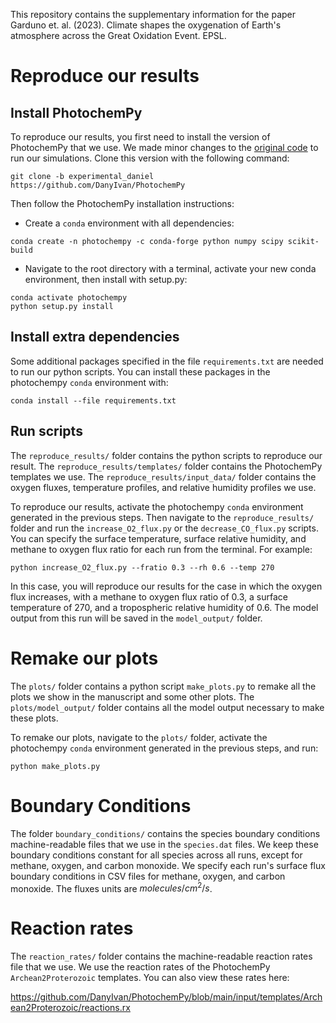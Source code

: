  This repository contains the supplementary information for the paper Garduno et. al. (2023). Climate shapes the oxygenation of Earth's atmosphere across the Great Oxidation Event. EPSL.

# Reproduce our results

## Install PhotochemPy
To reproduce our results, you first need to install the version of
PhotochemPy that we use. We made minor changes to the [original code](https://github.com/Nicholaswogan/PhotochemPy/)
to run our simulations. Clone this version with the following command:

```
git clone -b experimental_daniel https://github.com/DanyIvan/PhotochemPy
```

Then follow the PhotochemPy installation instructions:

- Create a `conda` environment with all dependencies:
  
```
conda create -n photochempy -c conda-forge python numpy scipy scikit-build
```

- Navigate to the root directory with a terminal, activate your new conda environment, then install with setup.py:
  
```
conda activate photochempy
python setup.py install
```

## Install extra dependencies

Some additional packages specified in the file
`requirements.txt` are needed to run our python scripts. You can install these packages in the photochempy `conda`
environment with:

```
conda install --file requirements.txt
```

## Run scripts

The `reproduce_results/` folder contains the python scripts to reproduce our result.
The `reproduce_results/templates/` folder contains the PhotochemPy templates we use.
The `reproduce_results/input_data/` folder contains the oxygen fluxes, temperature profiles,
and relative humidity profiles we use.

To reproduce our results, activate the photochempy `conda` environment generated 
in the previous steps. Then navigate to the `reproduce_results/` folder and run the
`increase_O2_flux.py` or the `decrease_CO_flux.py` scripts. You can specify the
surface temperature, surface relative humidity, and methane to oxygen flux
ratio for each run from the terminal. For example:

```
python increase_O2_flux.py --fratio 0.3 --rh 0.6 --temp 270
```

In this case, you will reproduce our results for the case in which the oxygen flux increases, with a methane to oxygen flux ratio of 0.3, a surface temperature of 270, and a tropospheric relative humidity of 0.6. The model output from this run will be saved in the `model_output/` folder.

# Remake our plots

The `plots/` folder contains a python script `make_plots.py` to remake all the plots we show in the manuscript and some other plots. The `plots/model_output/` folder contains all the model output necessary to make these plots.

To remake our plots, navigate to the `plots/` folder, activate the photochempy `conda` environment generated in the previous steps, and run:

```
python make_plots.py
```

# Boundary Conditions

The folder `boundary_conditions/` contains the species boundary conditions machine-readable files that we use in the `species.dat` files. We keep these boundary conditions constant for all species across all runs, except for methane, oxygen, and carbon monoxide. We specify each run's surface flux boundary conditions in CSV files for methane, oxygen, and carbon monoxide. The fluxes units are $molecules/cm^{2}/s$.

# Reaction rates

The `reaction_rates/` folder contains the machine-readable reaction rates file that we use. We use the reaction rates of the PhotochemPy `Archean2Proterozoic` templates. You can also view these rates here: 
    
<https://github.com/DanyIvan/PhotochemPy/blob/main/input/templates/Archean2Proterozoic/reactions.rx>
